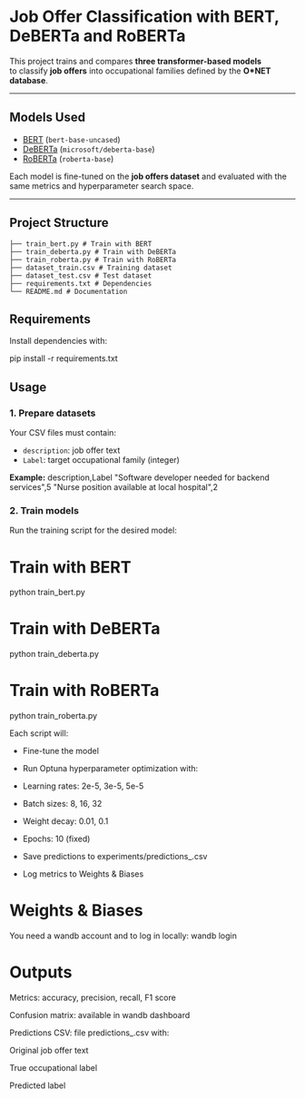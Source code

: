 # Job Offer Classification with BERT, DeBERTa and RoBERTa

This project trains and compares **three transformer-based models**  
to classify **job offers** into occupational families defined by the **O*NET database**.

---

## Models Used
- [BERT](https://huggingface.co/bert-base-uncased) (`bert-base-uncased`)
- [DeBERTa](https://huggingface.co/microsoft/deberta-base) (`microsoft/deberta-base`)
- [RoBERTa](https://huggingface.co/roberta-base) (`roberta-base`)

Each model is fine-tuned on the **job offers dataset** and evaluated with the same metrics and hyperparameter search space.

---

## Project Structure
```
├── train_bert.py # Train with BERT
├── train_deberta.py # Train with DeBERTa
├── train_roberta.py # Train with RoBERTa
├── dataset_train.csv # Training dataset
├── dataset_test.csv # Test dataset
├── requirements.txt # Dependencies
└── README.md # Documentation
```
## Requirements
Install dependencies with:

pip install -r requirements.txt

## Usage

### 1. Prepare datasets

Your CSV files must contain:

- `description`: job offer text  
- `Label`: target occupational family (integer)

**Example:**
description,Label
"Software developer needed for backend services",5
"Nurse position available at local hospital",2

### 2. Train models

Run the training script for the desired model:

# Train with BERT
python train_bert.py

# Train with DeBERTa
python train_deberta.py

# Train with RoBERTa
python train_roberta.py

Each script will:

- Fine-tune the model

- Run Optuna hyperparameter optimization with:

- Learning rates: 2e-5, 3e-5, 5e-5

- Batch sizes: 8, 16, 32

- Weight decay: 0.01, 0.1

- Epochs: 10 (fixed)

- Save predictions to experiments/predictions_<model>.csv

- Log metrics to Weights & Biases

# Weights & Biases

You need a wandb account and to log in locally:
wandb login

# Outputs

Metrics: accuracy, precision, recall, F1 score

Confusion matrix: available in wandb dashboard

Predictions CSV: file predictions_<model>.csv with:

Original job offer text

True occupational label


Predicted label

